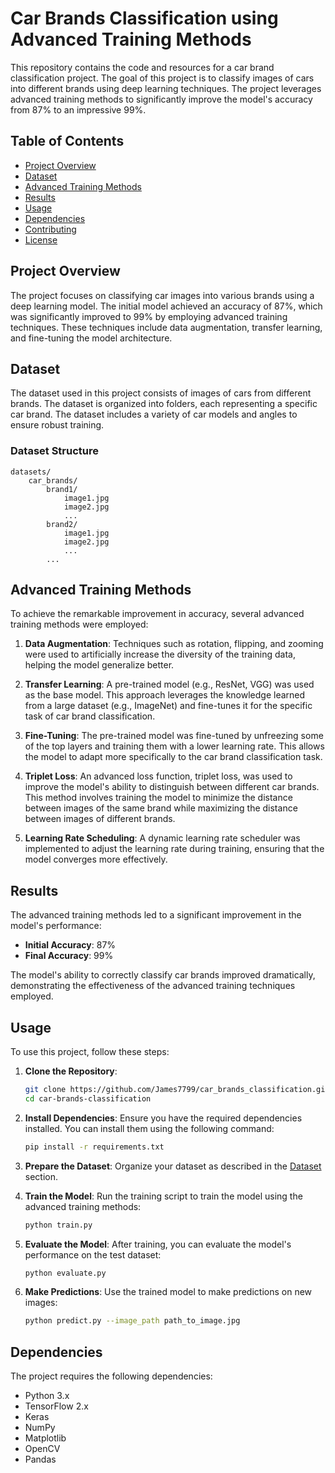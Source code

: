 # Car Brands Classification using Advanced Training Methods

This repository contains the code and resources for a car brand classification project. The goal of this project is to classify images of cars into different brands using deep learning techniques. The project leverages advanced training methods to significantly improve the model's accuracy from 87% to an impressive 99%.

## Table of Contents
- [Project Overview](#project-overview)
- [Dataset](#dataset)
- [Advanced Training Methods](#advanced-training-methods)
- [Results](#results)
- [Usage](#usage)
- [Dependencies](#dependencies)
- [Contributing](#contributing)
- [License](#license)

## Project Overview

The project focuses on classifying car images into various brands using a deep learning model. The initial model achieved an accuracy of 87%, which was significantly improved to 99% by employing advanced training techniques. These techniques include data augmentation, transfer learning, and fine-tuning the model architecture.

## Dataset

The dataset used in this project consists of images of cars from different brands. The dataset is organized into folders, each representing a specific car brand. The dataset includes a variety of car models and angles to ensure robust training.

### Dataset Structure
```
datasets/
    car_brands/
        brand1/
            image1.jpg
            image2.jpg
            ...
        brand2/
            image1.jpg
            image2.jpg
            ...
        ...
```

## Advanced Training Methods

To achieve the remarkable improvement in accuracy, several advanced training methods were employed:

1. **Data Augmentation**: Techniques such as rotation, flipping, and zooming were used to artificially increase the diversity of the training data, helping the model generalize better.

2. **Transfer Learning**: A pre-trained model (e.g., ResNet, VGG) was used as the base model. This approach leverages the knowledge learned from a large dataset (e.g., ImageNet) and fine-tunes it for the specific task of car brand classification.

3. **Fine-Tuning**: The pre-trained model was fine-tuned by unfreezing some of the top layers and training them with a lower learning rate. This allows the model to adapt more specifically to the car brand classification task.

4. **Triplet Loss**: An advanced loss function, triplet loss, was used to improve the model's ability to distinguish between different car brands. This method involves training the model to minimize the distance between images of the same brand while maximizing the distance between images of different brands.

5. **Learning Rate Scheduling**: A dynamic learning rate scheduler was implemented to adjust the learning rate during training, ensuring that the model converges more effectively.

## Results

The advanced training methods led to a significant improvement in the model's performance:

- **Initial Accuracy**: 87%
- **Final Accuracy**: 99%

The model's ability to correctly classify car brands improved dramatically, demonstrating the effectiveness of the advanced training techniques employed.

## Usage

To use this project, follow these steps:

1. **Clone the Repository**:
   ```bash
   git clone https://github.com/James7799/car_brands_classification.git
   cd car-brands-classification
   ```

2. **Install Dependencies**:
   Ensure you have the required dependencies installed. You can install them using the following command:
   ```bash
   pip install -r requirements.txt
   ```

3. **Prepare the Dataset**:
   Organize your dataset as described in the [Dataset](#dataset) section.

4. **Train the Model**:
   Run the training script to train the model using the advanced training methods:
   ```bash
   python train.py
   ```

5. **Evaluate the Model**:
   After training, you can evaluate the model's performance on the test dataset:
   ```bash
   python evaluate.py
   ```

6. **Make Predictions**:
   Use the trained model to make predictions on new images:
   ```bash
   python predict.py --image_path path_to_image.jpg
   ```

## Dependencies

The project requires the following dependencies:

- Python 3.x
- TensorFlow 2.x
- Keras
- NumPy
- Matplotlib
- OpenCV
- Pandas

